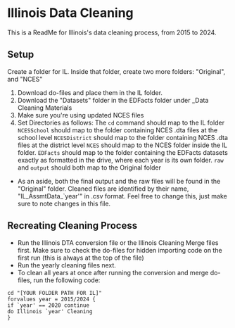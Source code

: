 
# Illinois Data Cleaning

This is a ReadMe for Illinois's data cleaning process, from 2015 to 2024.


## Setup
Create a folder for IL. Inside that folder, create two more folders: 
"Original", and "NCES"

1. Download do-files and place them in the IL folder.
2. Download the "Datasets" folder in the EDFacts folder under _Data Cleaning Materials
3. Make sure you're using updated NCES files 
4. Set Directories as follows:
The `cd` command should map to the IL folder
`NCESSchool` should map to the folder containing NCES .dta files at the school level
`NCESDistrict` should map to the folder containing NCES .dta files at the district level
`NCES` should map to the NCES folder inside the IL folder.
`EDFacts` should map to the folder containing the EDFacts datasets exactly as formatted in the drive, where each year is its own folder.
`raw` and `output` should both map to the Original folder
- As an aside, both the final output and the raw files will be found in the "Original" folder. Cleaned files are identified by their name, "IL_AssmtData_`year'" in .csv format. Feel free to change this, just make sure to note changes in this file.

## Recreating Cleaning Process
- Run the Illinois DTA conversion file or the Illinois Cleaning Merge files first. Make sure to check the do-files for hidden importing code on the first run (this is always at the top of the file)
- Run the yearly cleaning files next.
- To clean all years at once after running the conversion and merge do-files, run the following code:
```
cd "[YOUR FOLDER PATH FOR IL]"
forvalues year = 2015/2024 {
if `year' == 2020 continue
do Illinois `year' Cleaning
}
```











